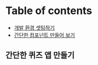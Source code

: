 # Table of contents

* [개발 환경 셋팅하기](README.md)
* [간단한 컴포넌트 만들어 보기](undefined.md)

## 간단한 퀴즈 앱 만들기 <a id="undefined-1"></a>

